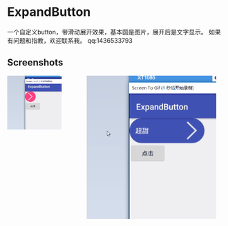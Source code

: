 # ExpandButton
一个自定义button，带滑动展开效果，基本圆是图片，展开后是文字显示。
如果有问题和指教，欢迎联系我。
qq:1436533793

## Screenshots
<img src="screenshots/right.gif" width="300" align="right" hspace="20">
<img src="screenshots/left.gif" width="25%" />
